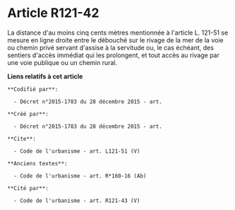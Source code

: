 # Article R121-42

La distance d'au moins cinq cents mètres mentionnée à l'article L. 121-51 se mesure en ligne droite entre le débouché sur le
rivage de la mer de la voie ou chemin privé servant d'assise à la servitude ou, le cas échéant, des sentiers d'accès immédiat
qui les prolongent, et tout accès au rivage par une voie publique ou un chemin rural.

**Liens relatifs à cet article**

	**Codifié par**:

	  - Décret n°2015-1783 du 28 décembre 2015 - art.

	**Créé par**:

	  - Décret n°2015-1783 du 28 décembre 2015 - art.

	**Cite**:

	  - Code de l'urbanisme - art. L121-51 (V)

	**Anciens textes**:

	  - Code de l'urbanisme - art. R*160-16 (Ab)

	**Cité par**:

	  - Code de l'urbanisme - art. R121-43 (V)
